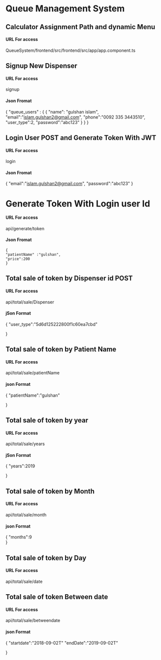 
# Queue Management System 


##  Calculator Assignment Path and dynamic Menu 

#### URL For access 

QueueSystem/frontend/src/frontend/src/app/app.component.ts



## Signup New Dispenser 
  

#### URL For access 


signup


#### Json Fromat


{
	"queue_users" :
	{
		{
			"name": "gulshan islam",
			"email":"islam.gulshan2@gmail.com",
			"phone":"0092 335 3443510",
			"user_type":2,
			"password":"abc123"
		}
	}
}




## Login User POST and Generate Token With JWT 
  

#### URL For access 


login


#### Json Fromat

{
	"email":"islam.gulshan2@gmail.com",
	"password":"abc123"
}


# Generate  Token With Login user Id 

#### URL For access 


api/generate/token


#### Json Fromat

	{
	"patientName" :"gulshan",
	"price":200 
	}


##  Total sale of token by Dispenser id POST
  

#### URL For access 


api/total/sale/Dispenser

#### jSon Format

{
		"user_type":"5d6d125222800f1c60ea7cbd"
	
}


##  Total sale of token by Patient Name
  

#### URL For access 


api/total/sale/patientName

#### json Format

{
		"patientName":"gulshan"
	
}



 ##  Total sale of token by year 
  

#### URL For access 


api/total/sale/years

#### jSon Format

{
		"years":2019
	
}


##  Total sale of token by  Month 
  
#### URL For access 


api/total/sale/month

#### json Format

{
		"months":9	
}


##  Total sale of token  by Day 
  

#### URL For access 


api/total/sale/date


##  Total sale of token Between date  
  

#### URL For access 


api/total/sale/betweendate

#### json Format

{
		"startdate":"2018-09-02T"
		"endDate":"2019-09-02T"
	
}



 

 
















